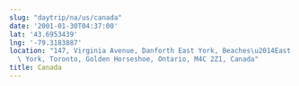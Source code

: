 ```yaml
---
slug: "daytrip/na/us/canada"
date: '2001-01-30T04:37:00'
lat: '43.6953439'
lng: '-79.3183887'
location: "147, Virginia Avenue, Danforth East York, Beaches\u2014East York, East\
  \ York, Toronto, Golden Horseshoe, Ontario, M4C 2Z1, Canada"
title: Canada
---
```



